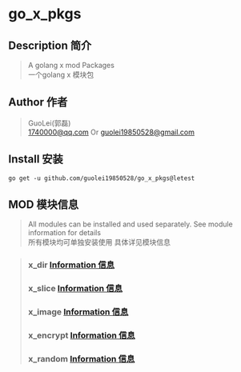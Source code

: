 # go_x_pkgs

## Description 简介

> A golang x mod Packages  
> 一个golang x 模块包

## Author 作者
> GuoLei(郭磊)  
> [1740000@qq.com](mailto:1740000@qq.com) Or [guolei19850528@gmail.com](mailto:guolei19850528@gmail.com)

## Install 安装

```shell
go get -u github.com/guolei19850528/go_x_pkgs@letest
```

## MOD 模块信息

> All modules can be installed and used separately. See module information for details  
> 所有模块均可单独安装使用 具体详见模块信息

> ### x_dir [Information 信息](https://github.com/guolei19850528/go_x_pkgs/tree/main/x_dir)
> ### x_slice [Information 信息](https://github.com/guolei19850528/go_x_pkgs/tree/main/x_slice)
> ### x_image [Information 信息](https://github.com/guolei19850528/go_x_pkgs/tree/main/x_image)
> ### x_encrypt [Information 信息](https://github.com/guolei19850528/go_x_pkgs/tree/main/x_encrypt)
>  ### x_random [Information 信息](https://github.com/guolei19850528/go_x_pkgs/tree/main/x_random)
